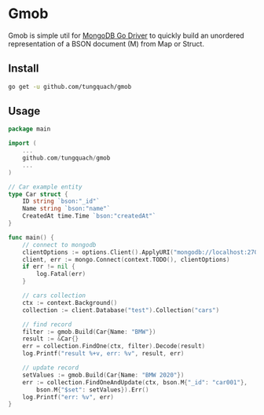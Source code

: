 # Gmob

Gmob is simple util for [MongoDB Go Driver](https://github.com/mongodb/mongo-go-driver) to quickly build an unordered representation of a BSON document (M) from Map or Struct.

## Install

```bash
go get -u github.com/tungquach/gmob
```

## Usage

```go
package main

import (
    ...
    github.com/tungquach/gmob
    ...
)

// Car example entity
type Car struct {
    ID string `bson:"_id"`
    Name string `bson:"name"`
    CreatedAt time.Time `bson:"createdAt"`
}

func main() {
    // connect to mongodb
    clientOptions := options.Client().ApplyURI("mongodb://localhost:27017")
    client, err := mongo.Connect(context.TODO(), clientOptions)
    if err != nil {
        log.Fatal(err)
    }

    // cars collection
    ctx := context.Background()
    collection := client.Database("test").Collection("cars")

    // find record
    filter := gmob.Build(Car{Name: "BMW"})
    result := &Car{}
    err = collection.FindOne(ctx, filter).Decode(result)
    log.Printf("result %+v, err: %v", result, err)

    // update record
    setValues := gmob.Build(Car{Name: "BMW 2020"})
    err := collection.FindOneAndUpdate(ctx, bson.M{"_id": "car001"},
        bson.M{"$set": setValues}).Err()
    log.Printf("err: %v", err)
}
```